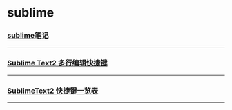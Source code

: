 sublime
=======

### [sublime笔记](note)

---

### [Sublime Text2 多行编辑快捷键](sublime-does-text2-multi-line-editor-shortcuts)

---

### [SublimeText2 快捷键一览表](sublime-shortcut-key)

---
